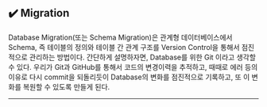 ## ✔️ Migration
Database Migration(또는 Schema Migration)은 관계형 데이터베이스에서 Schema, 즉 테이블의 정의와 테이블 간 관계 구조를 Version Control을 통해서 점진적으로 관리하는 방법이다. 간단하게 설명하자면, Database를 위한 Git 이라고 생각할 수 있다. 우리가 Git과 GitHub를 통해서 코드의 변경이력을 추적하고, 때때로 에러 등의 이유로 다시 commit을 되돌리듯이 Database의 변화를 점진적으로 기록하고, 또 이 변화를 복원할 수 있도록 만들게 된다.   

---
